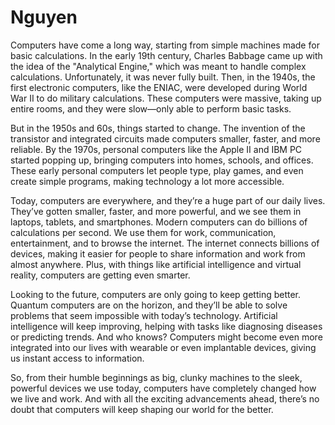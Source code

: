 # Nguyen
Computers have come a long way, starting from simple machines made for basic calculations. In the early 19th century, Charles Babbage came up with the idea of the "Analytical Engine," which was meant to handle complex calculations. Unfortunately, it was never fully built. Then, in the 1940s, the first electronic computers, like the ENIAC, were developed during World War II to do military calculations. These computers were massive, taking up entire rooms, and they were slow—only able to perform basic tasks.

But in the 1950s and 60s, things started to change. The invention of the transistor and integrated circuits made computers smaller, faster, and more reliable. By the 1970s, personal computers like the Apple II and IBM PC started popping up, bringing computers into homes, schools, and offices. These early personal computers let people type, play games, and even create simple programs, making technology a lot more accessible.

Today, computers are everywhere, and they’re a huge part of our daily lives. They’ve gotten smaller, faster, and more powerful, and we see them in laptops, tablets, and smartphones. Modern computers can do billions of calculations per second. We use them for work, communication, entertainment, and to browse the internet. The internet connects billions of devices, making it easier for people to share information and work from almost anywhere. Plus, with things like artificial intelligence and virtual reality, computers are getting even smarter.

Looking to the future, computers are only going to keep getting better. Quantum computers are on the horizon, and they’ll be able to solve problems that seem impossible with today’s technology. Artificial intelligence will keep improving, helping with tasks like diagnosing diseases or predicting trends. And who knows? Computers might become even more integrated into our lives with wearable or even implantable devices, giving us instant access to information.

So, from their humble beginnings as big, clunky machines to the sleek, powerful devices we use today, computers have completely changed how we live and work. And with all the exciting advancements ahead, there’s no doubt that computers will keep shaping our world for the better.